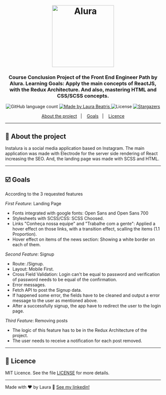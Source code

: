 <h1 align="center">
  <a href="https://www.alura.com.br/?gclid=CjwKCAjwusrtBRBmEiwAGBPgE0hjFUBJ2dfBhW47akfva7gXMIv4Sh9AhWdn02Td_7w6lq1L9Gh4AhoCU7oQAvD_BwE">
    <img alt="Alura" src="https://cursos.alura.com.br/images/gnarus/logo-alura.svg" width="200px" />
  <a/>
</h1>

<h3 align="center">
  <span color="#0366d6">Course Conclusion Project</span> of the Front End Engineer Path by Alura. Learning Goals: Apply the main concepts of ReactJS, with the Redux Architecture. And also, mastering HTML and CSS/SCSS concepts. 
</h3>

<p align="center">
  <img alt="GitHub language count" src="https://img.shields.io/badge/languages-1-blue">

  <a href="https://www.linkedin.com/in/laurabeatris/">
    <img alt="Made by Laura Beatris" src="https://img.shields.io/badge/made%20by-laurabeatris-blue">
  </a>

  <img alt="License" src="https://img.shields.io/badge/license-MIT-%2304D361">

  <a href="https://github.com/LauraBeatris/projects_store/stargazers">
    <img alt="Stargazers" src="https://img.shields.io/github/stars/LauraBeatris/instalura-project?style=plastic">
  </a>
  
 <p align="center">
  <a href="#rocket-about-the-project">About the project</a>&nbsp;&nbsp;&nbsp;|&nbsp;&nbsp;&nbsp;
  <a href="#ballot_box_with_check-goals">Goals</a>&nbsp;&nbsp;&nbsp;|&nbsp;&nbsp;&nbsp;
  <a href="#memo-licence">Licence</a>
</p>

<hr />

## :rocket: About the project
Instalura is a social media application based on Instagram. The main application was made with Electrode for the server side rendering of React increasing the SEO. And, the landing page was made with SCSS and HTML.

<hr />

## :ballot_box_with_check: Goals 
According to the 3 requested features


*First Feature*: Landing Page 
  - Fonts integrated with google fonts: Open Sans and Open Sans 700
  - Stylesheets with SCSS/CSS: SCSS Choosed.
  - Links "Conheça nossa equipe" and "Trabalhe com a gente": Applied a hover effect on those links, with a transition effect, scalling the items (1.1 Proportion).
  - Hover effect on items of the news section: Showing a white border on each of them.
  
*Second Feature*: Signup
  - Route: /Signup.
  - Layout: Mobile First.
  - Cross Field Validation: Login can't be equal to password and verification of password needs to be equal of the confirmation. 
  - Error messages.
  - Fetch API to post the Signup data.
  - If happened some error, the fields have to be cleaned and output a error message to the user as mentioned above. 
  - After a successfully signup, the app have to redirect the user to the login page.

*Third Feature*: Removing posts
  - The logic of this feature has to be in the Redux Architecture of the project.
  - The user needs to receive a notification for each post removed. 
  
  <hr />

## :memo: Licence

MIT Licence. See the file [LICENSE](LICENSE.md) for more details.

---

Made with ♥ by Laura :wave: [See my linkedin!](https://www.linkedin.com/in/laurabeatris/)
